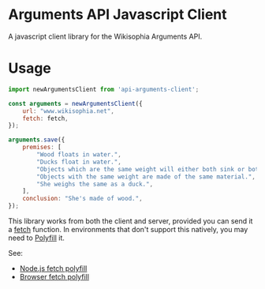 # Arguments API Javascript Client

A javascript client library for the Wikisophia Arguments API.

# Usage

```javascript
import newArgumentsClient from 'api-arguments-client';

const arguments = newArgumentsClient({
    url: "www.wikisophia.net",
    fetch: fetch,
});

arguments.save({
    premises: [
        "Wood floats in water.",
        "Ducks float in water.",
        "Objects which are the same weight will either both sink or both float in water.",
        "Objects with the same weight are made of the same material.",
        "She weighs the same as a duck.",
    ],
    conclusion: "She's made of wood.",
});
```

This library works from both the client and server, provided you can send it a
[fetch](https://developer.mozilla.org/en-US/docs/Web/API/Fetch_API) function.
In environments that don't support this natively, you may need to
[Polyfill](https://developer.mozilla.org/en-US/docs/Glossary/Polyfill) it.

See:
- [Node.js fetch polyfill](https://github.com/bitinn/node-fetch)
- [Browser fetch polyfill](https://github.com/github/fetch)

